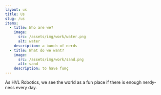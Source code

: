 ```yaml
---
layout: us
title: Us
slug: /us
items:
  - title: Who are we?
    image:
      src: /assets/img/work/water.png
      alt: water
    description: a bunch of nerds
  - title: What do we want?
    image:
      src: /assets/img/work/sand.png
      alt: sand
    description: to have funç
---
```


As HVL Robotics, we see the world as a fun place if there is enough nerdy-ness every day.
<br />
<br />
